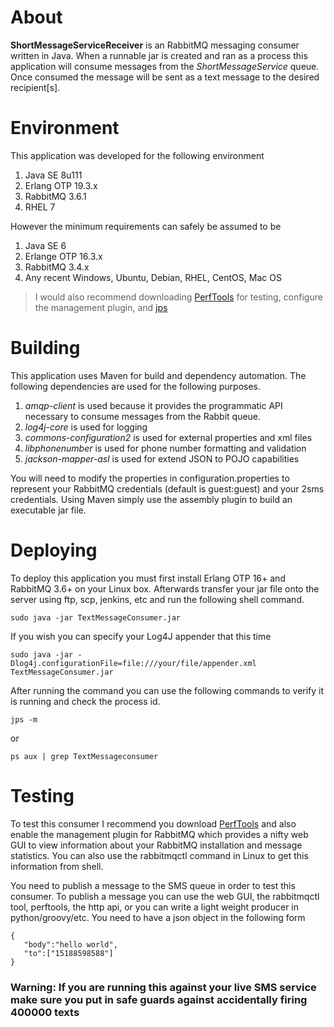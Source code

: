 # About
**ShortMessageServiceReceiver** is an RabbitMQ messaging consumer written in Java.  When a runnable jar is created and ran as a process this application will consume messages from the *ShortMessageService* queue.  Once consumed the message will be sent as a text message to the desired recipient[s].  

# Environment
This application was developed for the following environment
1. Java SE 8u111
2. Erlang OTP 19.3.x
3. RabbitMQ 3.6.1
4. RHEL 7

However the minimum requirements can safely be assumed to be
1. Java SE 6
2. Erlange OTP 16.3.x
3. RabbitMQ 3.4.x
4. Any recent Windows, Ubuntu, Debian, RHEL, CentOS, Mac OS


> I would also recommend downloading [PerfTools](https://github.com/rabbitmq/rabbitmq-perf-test) for testing, configure the management plugin, and [jps](http://docs.oracle.com/javase/7/docs/technotes/tools/share/jps.html)


# Building
This application uses Maven for build and dependency automation.  The following dependencies are used for the following purposes.
1. *amqp-client* is used because it provides the programmatic API necessary to consume messages from the Rabbit queue.
2. *log4j-core* is used for logging
3. *commons-configuration2* is used for external properties and xml files
4. *libphonenumber* is used for phone number formatting and validation
5. *jackson-mapper-asl* is used for extend JSON to POJO capabilities

You will need to modify the properties in configuration.properties to represent your RabbitMQ credentials (default is guest:guest) and your 2sms credentials.  Using Maven simply use the assembly plugin to build an executable jar file.  

# Deploying
To deploy this application you must first install Erlang OTP 16+ and RabbitMQ 3.6+ on your Linux box.  Afterwards transfer your jar file onto the server using ftp, scp, jenkins, etc and run the following shell command.

    sudo java -jar TextMessageConsumer.jar
    
If you wish you can specify your Log4J appender that this time

    sudo java -jar -Dlog4j.configurationFile=file:///your/file/appender.xml TextMessageConsumer.jar
    
After running the command you can use the following commands to verify it is running and check the process id.

    jps -m
    
or

    ps aux | grep TextMessageconsumer
    
# Testing
To test this consumer I recommend you download [PerfTools](https://github.com/rabbitmq/rabbitmq-perf-test) and also enable the management plugin for RabbitMQ which provides a nifty web GUI to view information about your RabbitMQ installation and message statistics.  You can also use the rabbitmqctl command in Linux to get this information from shell. 

You need to publish a message to the SMS queue in order to test this consumer.  To publish a message you can use the web GUI, the rabbitmqctl tool, perftools, the http api, or you can write a light weight producer in python/groovy/etc.  You need to have a json object in the following form

    {
       "body":"hello world",
       "to":["15188598588"]
    }

### Warning:  If you are running this against your live SMS service make sure you put in safe guards against accidentally firing 400000 texts


